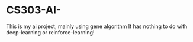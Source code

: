 # CS303-AI-
This is my ai project, mainly using gene algorithm
It has nothing to do with deep-learning or reinforce-learning!
